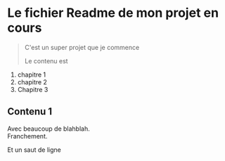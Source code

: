# Le fichier Readme de mon projet en cours

> C'est un super projet que je commence 
>
> Le contenu est 
>
> 

1. chapitre 1
2. chapitre 2
3. Chapitre 3
   

## Contenu 1 

Avec beaucoup de blahblah.  
Franchement.

Et un saut de ligne